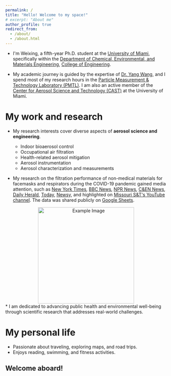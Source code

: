 ```yaml
---
permalink: /
title: "Hello! Welcome to my space!"
# excerpt: "About me"
author_profile: true
redirect_from: 
  - /about/
  - /about.html
---
```


* I'm Weixing, a fifth-year Ph.D. student at the [University of Miami](https://welcome.miami.edu/), specifically within the [Department of Chemical, Environmental, and Materials Engineering](https://ceme.coe.miami.edu/index.html), [College of Engineering](https://www.coe.miami.edu/). 

* My academic journey is guided by the expertise of [Dr. Yang Wang](https://people.miami.edu/profile/dec102c8f8ba6c48c281dd2300d0f707), and I spend most of my research hours in the [Particle Measurement & Technology Laboratory (PMTL)](https://pmtl.coe.miami.edu/index.html). I am also an active member of the [Center for Aerosol Science and Technology (CAST)](https://cast.miami.edu/) at the University of Miami.

My work and research
======
* My research interests cover diverse aspects of **aerosol science and engineering**.
  * Indoor bioaerosol control
  * Occupational air filtration 
  * Health-related aerosol mitigation
  * Aerosol instrumentation
  * Aerosol characterization and measurements
  <!-- New particle formation and prediction -->

* My research on the filtration performance of non-medical materials for facemasks and respirators during the COVID-19 pandemic gained media attention, such as [New York Times](https://www.nytimes.com/article/coronavirus-homemade-mask-material-DIY-face-mask-ppe.html), [BBC News](https://www.bbc.com/future/article/20200504-coronavirus-what-is-the-best-kind-of-face-mask), [NPR News](https://www.npr.org/sections/goatsandsoda/2020/04/22/840146830/adding-a-nylon-stocking-layer-could-boost-protection-from-cloth-masks-study-find), [C&EN News](https://cen.acs.org/materials/Scientists-take-closer-look-materials/98/i25), [Daily Herald](https://www.dailyherald.com/news/20200407/what-makes-for-a-good-homemade-face-mask/), [Today](https://www.today.com/style/what-type-fabric-best-face-masks-t179615), [Newsy](https://scrippsnews.com/stories/which-diy-masks-actually-work/), and highlighted on [Missouri S&T's YouTube channel](https://www.youtube.com/watch?v=xhckSGPT9Rg&t=1s). The data was shared publicly on [Google Sheets](http://tinyurl.com/59mpr2h9).
<div style="text-align: center;">
    <img src="https://davidhao1994.github.io/weixinghao.github.io/images/mask-me.jpg" alt="Example Image" width="300" />
</div>
* I am dedicated to advancing public health and environmental well-being through scientific research that addresses real-world challenges.

My personal life
======
* Passionate about traveling, exploring maps, and road trips.
* Enjoys reading, swimming, and fitness activities.

## **Welcome aboard!**
